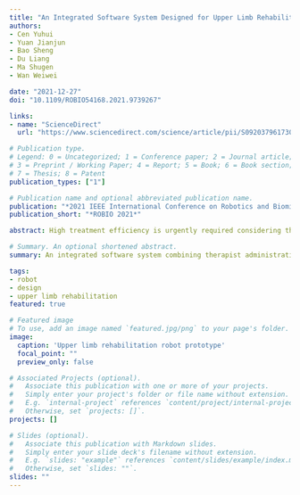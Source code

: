 ```yaml
---
title: "An Integrated Software System Designed for Upper Limb Rehabilitation Robot"
authors:
- Cen Yuhui
- Yuan Jianjun
- Bao Sheng
- Du Liang
- Ma Shugen
- Wan Weiwei

date: "2021-12-27"
doi: "10.1109/ROBIO54168.2021.9739267"

links:
- name: "ScienceDirect"
  url: "https://www.sciencedirect.com/science/article/pii/S0920379617305252"

# Publication type.
# Legend: 0 = Uncategorized; 1 = Conference paper; 2 = Journal article;
# 3 = Preprint / Working Paper; 4 = Report; 5 = Book; 6 = Book section;
# 7 = Thesis; 8 = Patent
publication_types: ["1"]

# Publication name and optional abbreviated publication name.
publication: "*2021 IEEE International Conference on Robotics and Biomimetics*"
publication_short: "*ROBIO 2021*"

abstract: High treatment efficiency is urgently required considering the contradiction between the increase of spinal cord injury cases and the shortage of therapists. Hence, we design an integrated software system to solve the treatment efficiency problem by combining the administration and evaluation functions of a therapist with the training and testing functions of a rehabilitation robot. All information of therapists and patients is administrated digitally through a three-layer administration framework. A multi-modal training method library is developed to assist therapists in formulating individualized passive rehabilitation training programs for various patients. What's more, we propose a safety protection strategy for the safety of patients based on a joint angle filtering algorithm. The system was shown to improve hospital administration efficiency and to provide comprehensive, smooth, and safe upper limb rehabilitation training for patients. This paper provides a feasible solution to the contradiction between poorly integrated rehabilitation robot software systems and a shortage of therapists.

# Summary. An optional shortened abstract.
summary: An integrated software system combining therapist administration and evaluation with rehabilitation robot training and testing functions improves treatment efficiency and safety for spinal cord injury patients, addressing the shortage of therapists and poorly integrated robot software systems.

tags:
- robot
- design
- upper limb rehabilitation
featured: true

# Featured image
# To use, add an image named `featured.jpg/png` to your page's folder. 
image:
  caption: 'Upper limb rehabilitation robot prototype'
  focal_point: ""
  preview_only: false

# Associated Projects (optional).
#   Associate this publication with one or more of your projects.
#   Simply enter your project's folder or file name without extension.
#   E.g. `internal-project` references `content/project/internal-project/index.md`.
#   Otherwise, set `projects: []`.
projects: []

# Slides (optional).
#   Associate this publication with Markdown slides.
#   Simply enter your slide deck's filename without extension.
#   E.g. `slides: "example"` references `content/slides/example/index.md`.
#   Otherwise, set `slides: ""`.
slides: ""
---
```


